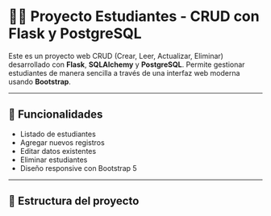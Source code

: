 # 🧑‍🎓 Proyecto Estudiantes - CRUD con Flask y PostgreSQL

Este es un proyecto web CRUD (Crear, Leer, Actualizar, Eliminar) desarrollado con **Flask**, **SQLAlchemy** y **PostgreSQL**. Permite gestionar estudiantes de manera sencilla a través de una interfaz web moderna usando **Bootstrap**.

---

## 🚀 Funcionalidades

- Listado de estudiantes
- Agregar nuevos registros
- Editar datos existentes
- Eliminar estudiantes
- Diseño responsive con Bootstrap 5

---

## 📂 Estructura del proyecto


